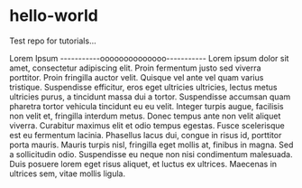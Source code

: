 # hello-world
Test repo for tutorials...

Lorem Ipsum
-----------oooooooooooooo-----------
Lorem ipsum dolor sit amet, consectetur adipiscing elit. Proin fermentum justo sed viverra porttitor. Proin fringilla auctor velit. Quisque vel ante vel quam varius tristique. Suspendisse efficitur, eros eget ultricies ultricies, lectus metus ultricies purus, a tincidunt massa dui a tortor. Suspendisse accumsan quam pharetra tortor vehicula tincidunt eu eu velit. Integer turpis augue, facilisis non velit et, fringilla interdum metus. Donec tempus ante non velit aliquet viverra. Curabitur maximus elit et odio tempus egestas. Fusce scelerisque est eu fermentum lacinia. Phasellus lacus dui, congue in risus id, porttitor porta mauris. Mauris turpis nisl, fringilla eget mollis at, finibus in magna. Sed a sollicitudin odio. Suspendisse eu neque non nisi condimentum malesuada. Duis posuere lorem eget risus aliquet, et luctus ex ultrices. Maecenas in ultrices sem, vitae mollis ligula.
